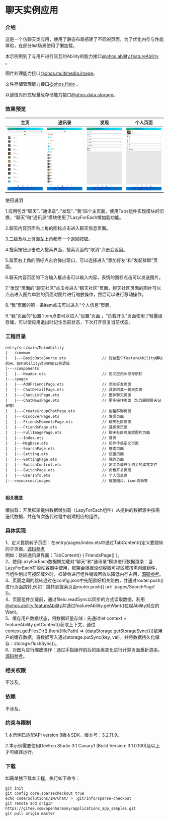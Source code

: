 # 聊天实例应用

### 介绍

这是一个仿聊天类应用，使用了静态布局搭建了不同的页面。为了优化内存与性能体验，在部分list场景使用了懒加载。  

本示例用到了与用户进行交互的Ability的能力接口[@ohos.ability.featureAbility](https://gitee.com/openharmony/docs/blob/master/zh-cn/application-dev/reference/apis/js-apis-ability-featureAbility.md) 。  

图片处理能力接口[@ohos.multimedia.image](https://gitee.com/openharmony/docs/blob/master/zh-cn/application-dev/reference/apis/js-apis-image.md )。  

文件存储管理能力接口[@ohos.fileio](https://gitee.com/openharmony/docs/blob/master/zh-cn/application-dev/reference/apis/js-apis-fileio.md) 。  

以键值对形式轻量级存储能力接口[@ohos.data.storage](https://gitee.com/openharmony/docs/blob/master/zh-cn/application-dev/reference/apis/js-apis-data-storage.md )。

### 效果预览
|主页|通讯录|发现|个人页面|
|-------|-------|-------|-------|
|![](screenshots/device/chat_home.png)|![](screenshots/device/chat_address.png)|![](screenshots/device/chat_found.png)|![](screenshots/device/chat_me.png)|

使用说明

1.应用包含“聊天”、”通讯录“、”发现“、”我“四个主页面，使用Tabs组件实现模块的切换，“聊天”和“通讯录”模块使用了LazyForEach懒加载功能。

2.聊天内容页面右上角的图标点击进入聊天信息页面。

3.二级及以上页面左上角都有一个返回按钮。

4.搜索按钮点击进入搜索界面，搜索页面的“取消”点击会返回。

5.首页右上角的图标点击会弹出窗口，可以选择进入”添加好友“和”发起群聊”页面。

6.聊天内容页面的下方输入框点击可以输入内容，表情的图标点击可以发送图片。

7.“发现”页面的“聊天社区”点击会进入“聊天社区”页面，聊天社区页面的图片可以点击进入图片单独的页面对图片进行缩放操作，然后可以进行移动操作。

8.“我”页面的第一条item点击可以进入“个人信息”页面。

9.“我”页面的“设置”item点击可以进入“设置”页面 ，“负载开关”页面使用了轻量级存储，可以使应用退出时记住当前状态，下次打开恢复当前状态。


### 工程目录
```
entry/src/main/MainAbility
|---/common
|   |---BasicDataSource.ets                // 封装整个FeatureAbility模块启用，监听Ability对应的窗口等逻辑
|---/components                                 
|   |---Header.ets                         // 定义应用头部导航栏
|---/pages                                  
|   |---AddFriendsPage.ets                 // 添加好友页面                               
|   |---ChatDetailPage.ets                 // 具体的某一聊天页面            
|   |---ChatListPage.ets                   // 整体聊天页面
|   |---ChatNewsPage.ets                   // 更多操作页面（包含删除聊天记录等）
|   |---CreateGroupChatPage.ets            // 创建群聊页面
|   |---DiscoverPage.ets                   // 发现页面
|   |---FriendsMomentsPage.ets             // 聊天社区页面
|   |---FriendsPage.ets                    // 通讯录页面
|   |---FullImagePage.ets                  // 聊天社区可缩放图片页面
|   |---Index.ets                          // 首页
|   |---MsgBase.ets                        // 组件传值定义页面
|   |---SearchPage.ets                     // 搜索页面
|   |---Setting.ets                        // 设置页面
|   |---SettingPage.ets                    // 我的页面
|   |---SwitchControl.ets                  // 定义负载开关相关的读写文件
|   |---SwitchPage.ets                     // 负载开关页面
|   |---UserInfo.ets                       // 个人信息页
|---resources/images                       // 放置图片，icon资源等           
                                            
```
#### 相关概念

懒加载：开发框架提供数据懒加载（LazyForEach组件）从提供的数据源中按需迭代数据，并在每次迭代过程中创建相应的组件。

### 具体实现
1、定义要跳转子页面：在entry/pages/index.ets中通过TabContent()定义要跳转的子页面，[源码参考](https://gitee.com/openharmony/applications_app_samples/blob/master/code/Solutions/IM/Chat/entry/src/main/ets/MainAbility/pages/Index.ets)   
例如：跳转通讯录界面：TabContent() {
FriendsPage() }。  
2、使用LazyForEach数据懒加载对“聊天”和“通讯录”模块进行数据渲染：当LazyForEach在滚动容器中使用，框架会根据滚动容器可视区域按需创建组件，当组件划出可视区域外时，框架会进行组件销毁回收以降低内存占用，[源码参考](https://gitee.com/openharmony/applications_app_samples/blob/master/code/Solutions/IM/Chat/entry/src/main/ets/MainAbility/pages/FriendsPage.ets )。  
3、页面之间的跳转通过在config.json中先配置好相关路由，并通过router.push()进行页面跳转,例如：跳转到搜索页面router.push({ url: 'pages/SearchPage' })。  
4、页面组件加载前，通过fileio.readSync以同步的方式读取数据，利用[@ohos.ability.featureAbility](https://gitee.com/openharmony/docs/blob/master/zh-cn/application-dev/reference/apis/js-apis-ability-featureAbility.md )并通过featureAbility.getWant()拉起Ability对应的Want。  
5、缓存用户数据状态，将数据轻量存储：先通过let context = featureAbility.getContext()获取上下文，通过context.getFilesDir().then((filePath) => {dataStorage.getStorageSync()})拿用户的缓存数据，将数据写入通过storage.putSync(key, val)，并将数据持久化储存：storage.flushSync()。  
6、对图片进行缩放操作：通过手指操作前后的距离变化进行计算页面重新渲染。[源码参考](https://gitee.com/openharmony/applications_app_samples/blob/master/code/Solutions/IM/Chat/entry/src/main/ets/MainAbility/pages/FullImagePage.ets )。  


### 相关权限

不涉及。

### 依赖

不涉及。

### 约束与限制

1.本示例已适配API version 9版本SDK，版本号：3.2.11.9。

2.本示例需要使用DevEco Studio 3.1 Canary1 (Build Version: 3.1.0.100)及以上才可编译运行。

### 下载

如需单独下载本工程，执行如下命令：

````
git init
git config core.sparsecheckout true
echo code/Solutions/IM/Chat/ > .git/info/sparse-checkout
git remote add origin https://gitee.com/openharmony/applications_app_samples.git
git pull origin master
````